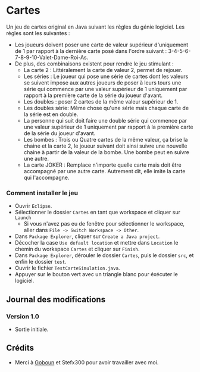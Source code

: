 # Cartes

Un jeu de cartes original en Java suivant les règles du génie logiciel. Les règles sont les suivantes :
- Les joueurs doivent poser une carte de valeur supérieur d'uniquement de 1 par rapport à la dernière carte posé dans l'ordre suivant : 3-4-5-6-7-8-9-10-Valet-Dame-Roi-As.
- De plus, des combinaisons existent pour rendre le jeu stimulant :
    - La carte 2 : Littéralement la carte de valeur 2, permet de rejouer.
    - Les séries : Le joueur qui pose une série de cartes dont les valeurs se suivent impose aux autres joueurs de poser à leurs tours une série qui commence par une valeur supérieur de 1 uniquement par rapport à la première carte de la série du joueur d'avant.
    - Les doubles : poser 2 cartes de la même valeur supérieur de 1.
    - Les doubles série: Même chose qu'une série mais chaque carte de la série est en double.
    - La personne qui suit doit faire une double série qui commence par une valeur supérieur de 1 uniquement par rapport à la première carte de la série du joueur d'avant.
    - Les bombes : Trois ou Quatre cartes de la même valeur, ça brise la chaine et la carte 2, le joueur suivant doit ainsi suivre une nouvelle chaine à partir de la valeur de la bombe. Une bombe peut en suivre une autre.
    - La carte JOKER : Remplace n'importe quelle carte mais doit être accompagné par une autre carte. Autrement dit, elle imite la carte qui l'accompagne.

### Comment installer le jeu

- Ouvrir `Eclipse`.
- Sélectionner le dossier `Cartes` en tant que workspace et cliquer sur `Launch`
    - Si vous n'avez pas eu de fenêtre pour sélectionner le workspace, aller dans `File -> Switch Workspace -> Other`.
- Dans `Package Explorer`, cliquer sur `Create a Java project`.
- Décocher la case `Use default location` et mettre dans `Location` le chemin du workspace `Cartes` et cliquer sur `Finish`.
- Dans `Package Explorer`, dérouler le dossier `Cartes`, puis le dossier `src`, et enfin le dossier `test`.
- Ouvrir le fichier `TestCarteSimulation.java`.
- Appuyer sur le bouton vert avec un triangle blanc pour éxécuter le logiciel.

## Journal des modifications

### Version 1.0

- Sortie initiale.

## Crédits

- Merci à [Goboun](https://github.com/Goboun) et Stefx300 pour avoir travailler avec moi.
